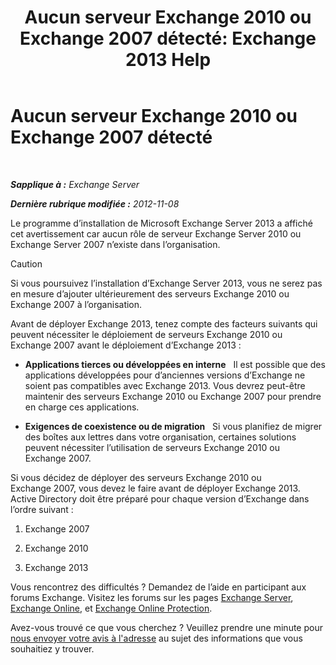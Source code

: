 ﻿---
title: 'Aucun serveur Exchange 2010 ou Exchange 2007 détecté: Exchange 2013 Help'
TOCTitle: Aucun serveur Exchange 2010 ou Exchange 2007 détecté
ms:assetid: 789cabab-c769-4a16-a6c8-3db82cff8861
ms:mtpsurl: https://technet.microsoft.com/fr-fr/library/ms.exch.setupreadiness.noe14serverwarning(v=EXCHG.150)
ms:contentKeyID: 50478508
ms.date: 04/24/2018
mtps_version: v=EXCHG.150
ms.translationtype: HT
---

# Aucun serveur Exchange 2010 ou Exchange 2007 détecté

 

_**Sapplique à :** Exchange Server_

_**Dernière rubrique modifiée :** 2012-11-08_

Le programme d’installation de Microsoft Exchange Server 2013 a affiché cet avertissement car aucun rôle de serveur Exchange Server 2010 ou Exchange Server 2007 n’existe dans l’organisation.

> [!CAUTION]
> Si vous poursuivez l’installation d’Exchange Server 2013, vous ne serez pas en mesure d’ajouter ultérieurement des serveurs Exchange 2010 ou Exchange 2007 à l’organisation.


Avant de déployer Exchange 2013, tenez compte des facteurs suivants qui peuvent nécessiter le déploiement de serveurs Exchange 2010 ou Exchange 2007 avant le déploiement d’Exchange 2013 :

  - **Applications tierces ou développées en interne**   Il est possible que des applications développées pour d’anciennes versions d’Exchange ne soient pas compatibles avec Exchange 2013. Vous devrez peut-être maintenir des serveurs Exchange 2010 ou Exchange 2007 pour prendre en charge ces applications.

  - **Exigences de coexistence ou de migration**   Si vous planifiez de migrer des boîtes aux lettres dans votre organisation, certaines solutions peuvent nécessiter l’utilisation de serveurs Exchange 2010 ou Exchange 2007.

Si vous décidez de déployer des serveurs Exchange 2010 ou Exchange 2007, vous devez le faire avant de déployer Exchange 2013. Active Directory doit être préparé pour chaque version d’Exchange dans l’ordre suivant :

1.  Exchange 2007

2.  Exchange 2010

3.  Exchange 2013

Vous rencontrez des difficultés ? Demandez de l’aide en participant aux forums Exchange. Visitez les forums sur les pages [Exchange Server](https://go.microsoft.com/fwlink/p/?linkid=60612), [Exchange Online](https://go.microsoft.com/fwlink/p/?linkid=267542), et [Exchange Online Protection](https://go.microsoft.com/fwlink/p/?linkid=285351).

Avez-vous trouvé ce que vous cherchez ? Veuillez prendre une minute pour [nous envoyer votre avis à l'adresse](mailto:exsetuphelpfeedback@microsoft.com?subject=exchange%202013%20setup%20help%20feedback) au sujet des informations que vous souhaitiez y trouver.

